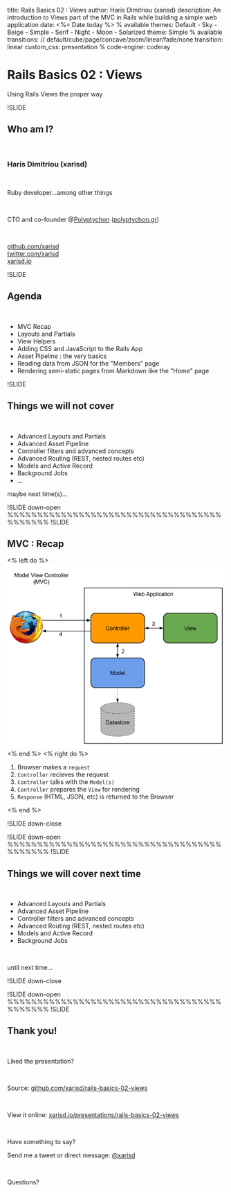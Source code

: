 title: Rails Basics 02 : Views
author: Haris Dimitriou (xarisd)
description: An introduction to Views part of the MVC in Rails while building a simple web application
date: <%= Date.today %>
% available themes: Default - Sky - Beige - Simple - Serif - Night - Moon - Solarized
theme: Simple
% available transitions: // default/cube/page/concave/zoom/linear/fade/none
transition: linear
custom_css: presentation
% code-engine: coderay

# Rails Basics 02 : Views

<p class="fragment">Using Rails Views the proper way</p>

!SLIDE
## Who am I?
<p>&nbsp;</p>
<h3 class="fragment">
  Haris Dimitriou (<strong>xarisd</strong>)
</h3>
<p>&nbsp;</p>
<p class="fragment">
  Ruby developer<span class="fragment">...among other things</span>
</p>
<p>&nbsp;</p>
<p class="fragment">
  CTO and co-founder @<a href="http://www.polyptychon.gr">Polyptychon</a> (<a href="http://polyptychon.gr">polyptychon.gr</a>)
</p>
<p>&nbsp;</p>
<p class="fragment">
  <a href="http://github.com/xarisd">github.com/xarisd</a>
  <br>
  <a href="http://twitter.com/xarisd">twitter.com/xarisd</a>
  <br>
  <a href="http://xarisd.io">xarisd.io</a>
</p>


!SLIDE
## Agenda

<p>&nbsp;</p>

* MVC Recap
* Layouts and Partials
* View Helpers
* Adding CSS and JavaScript to the Rails App
* Asset Pipeline : the very basics
* Reading data from JSON for the "Members" page
* Rendering semi-static pages from Markdown like the "Home" page


!SLIDE
## Things we will not cover

<p>&nbsp;</p>

* Advanced Layouts and Partials
* Advanced Asset Pipeline
* Controller filters and advanced concepts
* Advanced Routing (REST, nested routes etc)
* Models and Active Record
* Background Jobs
* ...

<p class="fragment">maybe next time(s)...</p>

!SLIDE down-open
%%%%%%%%%%%%%%%%%%%%%%%%%%%%%%%%%%%%%%%%%%%
!SLIDE

## MVC : Recap

<% left do %>
  <img class="fragment" src="images/MVC-Diagram.png" alt="MVC Diagram" width="550px" style="border: none;" />
<% end %>
<% right do %>
  <ol>
    <li class="fragment">Browser makes a <code>request</code></li>
    <li class="fragment"><code>Controller</code> recieves the request</li>
    <li class="fragment"><code>Controller</code> talks with the <code>Model(s)</code></li>
    <li class="fragment"><code>Controller</code> prepares the <code>View</code> for rendering</li>
    <li class="fragment"><code>Response</code> (HTML, JSON, etc) is returned to the Browser</li>
  </ol>
<% end %>



!SLIDE down-close


!SLIDE down-open
%%%%%%%%%%%%%%%%%%%%%%%%%%%%%%%%%%%%%%%%%%%
!SLIDE
## Things we will cover **next time**

<p>&nbsp;</p>

* Advanced Layouts and Partials
* Advanced Asset Pipeline
* Controller filters and advanced concepts
* Advanced Routing (REST, nested routes etc)
* Models and Active Record
* Background Jobs

<p>&nbsp;</p>
<p class="fragment">until next time...</p>

!SLIDE down-close

!SLIDE down-open
%%%%%%%%%%%%%%%%%%%%%%%%%%%%%%%%%%%%%%%%%%%
!SLIDE
## Thank you!
<p>&nbsp;</p>
<p class="fragment">Liked the presentation?</p>
<p>&nbsp;</p>
<p class="fragment">
  Source: <a href="http://github.com/xarisd/rails-basics-02-views"> github.com/xarisd/rails-basics-02-views</a>
</p>
<p>&nbsp;</p>
<p>
<p class="fragment">
  View it online: <a href="http://xarisd.io/presentations/rails-basics-02-views">xarisd.io/presentations/rails-basics-02-views</a>
</p>
<p>&nbsp;</p>
<p class="fragment">
  Have something to say?
</p>
<p class="fragment">
  Send me a tweet or direct message: <a href="http://twitter.com/xarisd">@xarisd</a>
</p>
<p>&nbsp;</p>
<p class="fragment">Questions?</p>
